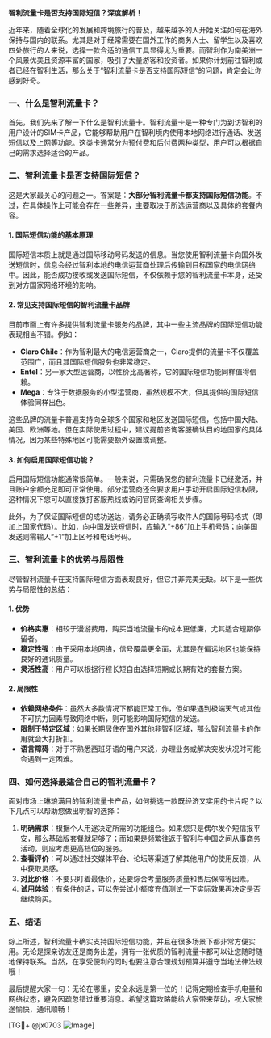 **智利流量卡是否支持国际短信？深度解析！**

近年来，随着全球化的发展和跨境旅行的普及，越来越多的人开始关注如何在海外保持与国内的联系。尤其是对于经常需要在国外工作的商务人士、留学生以及喜欢四处旅行的人来说，选择一款合适的通信工具显得尤为重要。而智利作为南美洲一个风景优美且资源丰富的国家，吸引了大量游客和投资者。如果你计划前往智利或者已经在智利生活，那么关于“智利流量卡是否支持国际短信”的问题，肯定会让你感到好奇。

### 一、什么是智利流量卡？

首先，我们先来了解一下什么是智利流量卡。智利流量卡是一种专门为到访智利的用户设计的SIM卡产品，它能够帮助用户在智利境内使用本地网络进行通话、发送短信以及上网等功能。这类卡通常分为预付费和后付费两种类型，用户可以根据自己的需求选择适合的产品。

### 二、智利流量卡是否支持国际短信？

这是大家最关心的问题之一。答案是：**大部分智利流量卡都支持国际短信功能**。不过，在具体操作上可能会存在一些差异，主要取决于所选运营商以及具体的套餐内容。

#### 1. 国际短信功能的基本原理
国际短信本质上就是通过国际移动号码发送的信息。当您使用智利流量卡向国外发送短信时，信息会经过智利本地的电信运营商处理后传输到目标国家的电信网络中。因此，能否成功接收或发送国际短信，不仅依赖于您的智利流量卡本身，还受到对方国家网络环境的影响。

#### 2. 常见支持国际短信的智利流量卡品牌
目前市面上有许多提供智利流量卡服务的品牌，其中一些主流品牌的国际短信功能表现相当不错。例如：
- **Claro Chile**：作为智利最大的电信运营商之一，Claro提供的流量卡不仅覆盖范围广，而且其国际短信服务也非常稳定。
- **Entel**：另一家大型运营商，以性价比高著称，它的国际短信功能同样值得信赖。
- **Mega**：专注于数据服务的小型运营商，虽然规模不大，但其提供的国际短信体验同样出色。

这些品牌的流量卡普遍支持向全球多个国家和地区发送国际短信，包括中国大陆、美国、欧洲等地。但在实际使用过程中，建议提前咨询客服确认目的地国家的具体情况，因为某些特殊地区可能需要额外设置或调整。

#### 3. 如何启用国际短信功能？
启用国际短信功能通常很简单。一般来说，只需确保您的智利流量卡已经激活，并且账户余额充足即可正常使用。部分运营商还会要求用户手动开启国际短信权限，这种情况下您可以直接拨打客服热线或访问官网查询相关步骤。

此外，为了保证国际短信的成功送达，请务必正确填写收件人的国际号码格式（即加上国家代码）。比如，向中国发送短信时，应输入“+86”加上手机号码；向美国发送则需输入“+1”加上区号和电话号码。

### 三、智利流量卡的优势与局限性

尽管智利流量卡在支持国际短信方面表现良好，但它并非完美无缺。以下是一些优势与局限性的总结：

#### 1. 优势
- **价格实惠**：相较于漫游费用，购买当地流量卡的成本更低廉，尤其适合短期停留者。
- **稳定性强**：由于采用本地网络，信号覆盖更全面，尤其是在偏远地区也能保持良好的通讯质量。
- **灵活性高**：用户可以根据行程长短自由选择短期或长期有效的套餐方案。

#### 2. 局限性
- **依赖网络条件**：虽然大多数情况下都能正常工作，但如果遇到极端天气或其他不可抗力因素导致网络中断，则可能影响国际短信的发送。
- **限制于特定区域**：如果长期居住在国外其他非智利区域，那么智利流量卡的作用就会大打折扣。
- **语言障碍**：对于不熟悉西班牙语的用户来说，办理业务或解决突发状况时可能会遇到一定困难。

### 四、如何选择最适合自己的智利流量卡？

面对市场上琳琅满目的智利流量卡产品，如何挑选一款既经济又实用的卡片呢？以下几点可以帮助您做出明智的选择：

1. **明确需求**：根据个人用途决定所需的功能组合。如果您只是偶尔发个短信报平安，那么基础版套餐就足够了；而如果是频繁往返于智利与中国之间从事商务活动，则应考虑更高档位的服务。
2. **查看评价**：可以通过社交媒体平台、论坛等渠道了解其他用户的使用反馈，从中获取灵感。
3. **对比价格**：不要只盯着最低价，还要综合考量服务质量和售后保障等因素。
4. **试用体验**：有条件的话，可以先尝试小额度充值测试一下实际效果再决定是否继续购买。

### 五、结语

综上所述，智利流量卡确实支持国际短信功能，并且在很多场景下都非常方便实用。无论是探亲访友还是商务出差，拥有一张优质的智利流量卡都可以让您随时随地保持联系。当然，在享受便利的同时也要注意合理规划预算并遵守当地法律法规哦！

最后提醒大家一句：无论在哪里，安全永远是第一位的！记得定期检查手机电量和网络状态，避免因疏忽错过重要消息。希望这篇攻略能给大家带来帮助，祝大家旅途愉快，通讯顺畅！

[TG💪+ @jx0703 ![Image](https://github.com/user-attachments/assets/dbca1d08-cadb-493c-b0ec-ad6f7a83f270)]